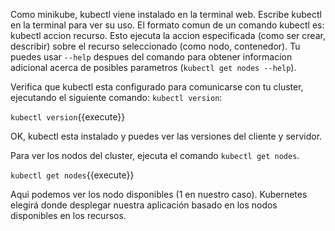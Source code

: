 Como minikube, kubectl viene instalado en la terminal web. Escribe kubectl en la terminal para ver su uso.
El formato comun de un comando kubectl es: kubectl accion recurso.
Esto ejecuta la accion especificada (como ser crear, describir) sobre el recurso seleccionado (como nodo, contenedor). Tu puedes usar `--help` despues del comando para obtener informacion adicional acerca de posibles parametros (`kubectl get nodes --help`).

Verifica que kubectl esta configurado para comunicarse con tu cluster, ejecutando el siguiente comando: `kubectl version`:

`kubectl version`{{execute}}

OK, kubectl esta instalado y puedes ver las versiones del cliente y servidor.

Para ver los nodos del cluster, ejecuta el comando `kubectl get nodes`.

`kubectl get nodes`{{execute}}

Aqui podemos ver los nodo disponibles (1 en nuestro caso). Kubernetes elegirá donde desplegar nuestra aplicación basado en los nodos disponibles en los recursos.
